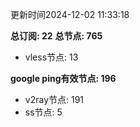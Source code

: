 更新时间2024-12-02 11:33:18

**总订阅: 22**
**总节点: 765**
- vless节点: 13

**google ping有效节点: 196**
- v2ray节点: 191
- ss节点: 5
